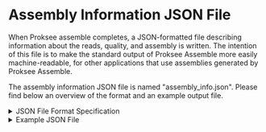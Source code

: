 # Assembly Information JSON File

When Proksee assemble completes, a JSON-formatted file describing information about the reads, quality, and assembly is written. The intention of this file is to make the standard output of Proksee Assemble more easily machine-readable, for other applications that use assemblies generated by Proksee Assemble.

The assembly information JSON file is named "assembly_info.json". Please find below an overview of the format and an example output file.

<details>
  <summary>JSON File Format Specification</summary>  
  
```
{
    "Technology": <STRING: The sequencing technology.>,
    "Species":  <STRING: The estimated species.>,
    "Read Quality": {
        "Total Reads":  <INT: The total number of reads.>,
        "Total Bases": <INT: The total number of bases in all reads.>,
        "Q20 Bases": <INT: The total number of bases in all reads with quality score 20 or higher.>,
        "Q20 Rate": <FLOAT: The rate of Q20 bases; what fraction of all bases are at least Q20.>,
        "Q30 Bases": <INT: The total number of bases in all reads with quality score 30 or higher.>,
        "Q30 Rate": <FLOAT: The rate of Q30 bases; what fraction of all bases are at least Q30.>,
        "GC Content": <FLOAT: The GC-content of the reads. Between 0 and 1.>
    },
    "Assembly Quality": {
        "N50": <INT: The N50 of the expert assembly.>,
        "L50": <INT: The L50 of the expert assembly.>,
        "Number of Contigs": <INT: The number of contigs in the expert assembly.>,
        "Assembly Size": <INT: The assembly size of the expert assembly.>
    },
    "Heuristic Evaluation": {
        "Success": <BOOL: Whether or not the expert assembly passed a heuristic evaluation.>,
        "N50 Pass": <BOOL: Whether or not the N50 of the expert assembly passed a heuristic evaluation.>,
        "N50 Report": <STRING: A report on the N50 of the expert assembly.>,
        "Contigs Pass": <BOOL: Whether or not the number of contigs in the expert assembly passed a heuristic evaluation.>,
        "Contigs Report": <STRING: A report on the number of contigs in the expert assembly.>,
        "L50 Pass": <BOOL: Whether or not the L50 of the expert assembly passed a heuristic evaluation.>,
        "L50 Report": <STRING: A report on the L50 of the expert assembly.>,
        "Length Pass": <BOOL: Whether or not the assembly length of the expert assembly passed a heuristic evaluation.>,
        "Length Report": <STRING: A report on the length of the expert assembly.>
    },
    "Machine Learning Evaluation": {
        "Success": <BOOL: Whether or not the expert assembly was evaluated as a success by the machine learning algorithm.>,
        "Probability": <FLOAT: The probability of the expert assembly being a "good" assembly.>,
        "Report": <STRING: A report on the machine learning evaluation of the expert assembly.>
    }
}
```

</details>


<details>
  <summary>Example JSON File</summary>  
  
```
{
    "Technology": "Unidentifiable",
    "Species": "Unknown",
    "Read Quality": {
        "Total Reads": 352355,
        "Total Bases": 35587855,
        "Q20 Bases": 22752475,
        "Q20 Rate": 0.6393325756778542,
        "Q30 Bases": 18288469,
        "Q30 Rate": 0.5138963559337869,
        "GC Content": 0.299302
    },
    "Assembly Quality": {
        "N50": 2824,
        "L50": 298,
        "Number of Contigs": 1323,
        "Assembly Size": 2703272
    },
    "Heuristic Evaluation": {
        "Success": false,
        "N50 Pass": false,
        "N50 Report": "FAIL: The N50 is smaller than expected: 2824\n      The N50 lower bound is: 5000\n",
        "Contigs Pass": true,
        "Contigs Report": "PASS: The number of contigs is acceptable: 1323\n      The number of contigs lower bound is: 5000\n",
        "L50 Pass": true,
        "L50 Report": "PASS: The L50 is acceptable: 298\n      The L50 upper bound is: 500\n",
        "Length Pass": true,
        "Length Report": "PASS: The length is acceptable: 2703272\n      The length lower bound is: 5000\n"
    },
    "Machine Learning Evaluation": {
        "Success": false,
        "Probability": 0.0,
        "Report": "The species is not present in the database."
    }
}
```

</details>

